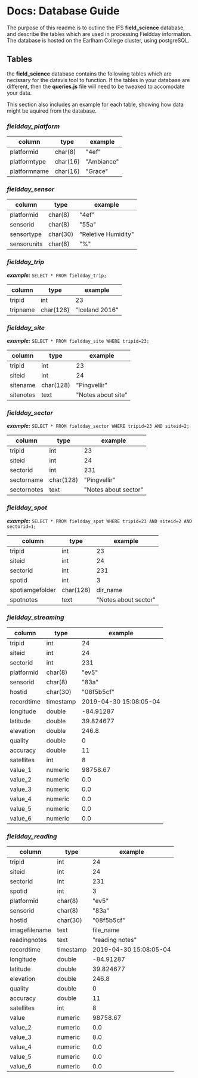 # Docs: Database Guide
The purpose of this readme is to outline the IFS **field_science** database, and describe the tables which are used in processing Fieldday information. The database is hosted on the Earlham College cluster, using postgreSQL.

## Tables
the **field_science** database contains the following tables which are necissary for the datavis tool to function. If the tables in your database are different, then the **queries.js** file will need to be tweaked to accomodate your data.

This section also includes an example for each table, showing how data might be aquired from the database.
### *fieldday_platform*
| column | type | example |
|---|---|---|
| platformid | char(8) | "4ef" |
| platformtype | char(16) | "Ambiance" |
| platformname | char(16) | "Grace" |

### *fieldday_sensor*
| column | type | example |
|---|---|---|
| platformid | char(8) | "4ef" |
| sensorid | char(8) | "55a" |
| sensortype | char(30) | "Reletive Humidity" |
| sensorunits | char(8) | "%" |

### *fieldday_trip*
***example:*** `SELECT * FROM fieldday_trip;`

| column | type | example |
|---|---|---|
| tripid | int | 23 |
| tripname | char(128) | "Iceland 2016" |

### *fieldday_site*
***example:*** `SELECT * FROM fieldday_site WHERE tripid=23;`

| column | type | example |
|---|---|---|
| tripid | int | 23 |
| siteid | int | 24 |
| sitename | char(128) | "Pingvellir" |
| sitenotes | text | "Notes about site" |

### *fieldday_sector*
***example:*** `SELECT * FROM fieldday_sector WHERE tripid=23 AND siteid=2;`

| column | type | example |
|---|---|---|
| tripid | int | 23 |
| siteid | int | 24 |
| sectorid | int | 231 |
| sectorname | char(128) | "Pingvellir" |
| sectornotes | text | "Notes about sector" |

### *fieldday_spot*
***example:*** `SELECT * FROM fieldday_spot WHERE tripid=23 AND siteid=2 AND sectorid=1;`

| column | type | example |
|---|---|---|
| tripid | int | 23 |
| siteid | int | 24 |
| sectorid | int | 231 |
| spotid | int | 3 |
| spotiamgefolder | char(128) | dir_name |
| spotnotes | text | "Notes about sector" |

### *fieldday_streaming*
| column | type | example |
|---|---|---|
| tripid | int | 24 |
| siteid | int | 24 |
| sectorid | int | 231 |
| platformid | char(8) | "ev5" |
| sensorid | char(8) | "83a" |
| hostid | char(30) | "08f5b5cf" |
| recordtime | timestamp | 2019-04-30 15:08:05-04 |
| longitude | double | -84.91287 |
| latitude | double | 39.824677 |
| elevation | double | 246.8 |
| quality | double | 0 |
| accuracy | double | 11 |
| satellites | int | 8 |
| value_1 | numeric | 98758.67 |
| value_2 | numeric | 0.0 |
| value_3 | numeric | 0.0 |
| value_4 | numeric | 0.0 |
| value_5 | numeric | 0.0 |
| value_6 | numeric | 0.0 |

### *fieldday_reading*
| column | type | example |
|---|---|---|
| tripid | int | 24 |
| siteid | int | 24 |
| sectorid | int | 231 |
| spotid | int | 3 |
| platformid | char(8) | "ev5" |
| sensorid | char(8) | "83a" |
| hostid | char(30) | "08f5b5cf" |
| imagefilename | text | file_name |
| readingnotes | text | "reading notes" |
| recordtime | timestamp | 2019-04-30 15:08:05-04 |
| longitude | double | -84.91287 |
| latitude | double | 39.824677 |
| elevation | double | 246.8 |
| quality | double | 0 |
| accuracy | double | 11 |
| satellites | int | 8 |
| value | numeric | 98758.67 |
| value_2 | numeric | 0.0 |
| value_3 | numeric | 0.0 |
| value_4 | numeric | 0.0 |
| value_5 | numeric | 0.0 |
| value_6 | numeric | 0.0 |